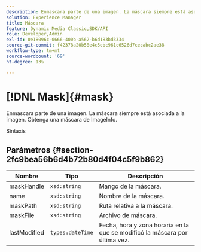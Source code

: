 ```yaml
---
description: Enmascara parte de una imagen. La máscara siempre está asociada a la imagen. Obtenga una máscara de ImageInfo.
solution: Experience Manager
title: Máscara
feature: Dynamic Media Classic,SDK/API
role: Developer,Admin
exl-id: 0e18096c-0666-400b-a562-b6d183bd3334
source-git-commit: f42378a20b58e4c5ebc961c6526d7cecabc2ae38
workflow-type: tm+mt
source-wordcount: '69'
ht-degree: 13%

---
```


# [!DNL Mask]{#mask}

Enmascara parte de una imagen. La máscara siempre está asociada a la imagen. Obtenga una máscara de ImageInfo.

Sintaxis

## Parámetros {#section-2fc9bea56b6d4b72b80d4f04c5f9b862}

| Nombre | Tipo | Descripción |
|---|---|---|
| maskHandle | `xsd:string` | Mango de la máscara. |
| name | `xsd:string` | Nombre de la máscara. |
| maskPath | `xsd:string` | Ruta relativa a la máscara. |
| maskFile | `xsd:string` | Archivo de máscara. |
| lastModified | `types:dateTime` | Fecha, hora y zona horaria en la que se modificó la máscara por última vez. |
